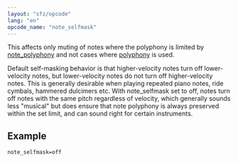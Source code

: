 ```yaml
---
layout: "sfz/opcode"
lang: "en"
opcode_name: "note_selfmask"
---
```

This affects only muting of notes where the polyphony is limited by
[note_polyphony](/opcodes/note_polyphony) and not cases where
[polyphony](/opcodes/polyphony) is used.

Default self-masking behavior is that higher-velocity notes turn off
lower-velocity notes, but lower-velocity notes do not turn off
higher-velocity notes. This is generally desirable when playing repeated
piano notes, ride cymbals, hammered dulcimers etc. With note_selfmask set to off,
notes turn off notes with the same pitch regardless of velocity, which generally
sounds less "musical" but does ensure that note polyphony is always preserved
within the set limit, and can sound right for certain instruments.

## Example

```
note_selfmask=off
```
